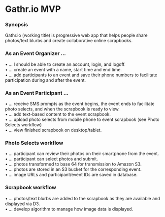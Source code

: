 # Gathr.io MVP

### Synopsis
Gathr.io (working title) is progressive web app that helps people share photos/text blurbs and create collaborative online scrapbooks.

### As an Event Organizer ...
• ... I should be able to create an account, login, and logoff.  
• ... create an event with a name, start time and end time.  
• ... add participants to an event and save their phone numbers to facilitate participation during and after the event.  

### As an Event Participant ... 
• ... receive SMS prompts as the event begins, the event ends to facilitate photo selects, and when the scrapbook is ready to view.  
• ... add text-based content to the event scrapbook.  
• ... upload photo selects from mobile phone to event scrapbook (see Photo Selects workflow)  
• ... view finished scrapbook on desktop/tablet.

### Photo Selects workflow
• ... participant can review their photos on their smartphone from the event.  
• ... participant can select photos and submit.  
• ... photos transformed to base 64 for transmission to Amazon S3.  
• ... photos are stored in an S3 bucket for the corresponding event.  
• ... image URLs and participant/event IDs are saved in database.

### Scrapbook workflow
• ... photos/text blurbs are added to the scrapbook as they are available and displayed via D3.  
• ... develop algorithm to manage how image data is displayed.
